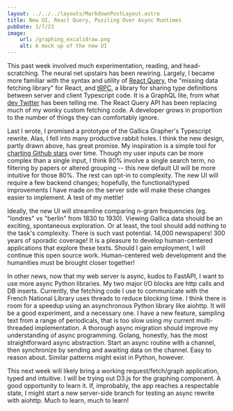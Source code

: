 ```yaml
---
layout: ../../../layouts/MarkdownPostLayout.astro
title: New UI, React Query, Puzzling Over Async Runtimes 
pubDate: 1/7/23
image:
    url: /graphing_excalidraw.png
    alt: A mock up of the new UI
---
```


This past week involved much experimentation, reading, and head-scratching. The neural net upstairs has been rewiring. Largely, I became more familiar with the syntax and utility of [React Query](https://react-query-v3.tanstack.com/), the "missing data fetching library" for React, and [tRPC](https://trpc.io/), a library for sharing type definitions between server and client Typescript code. It is a GraphQL lite, from what [dev Twitter](https://twitter.com/TkDodo) has been telling me. The React Query API has been replacing much of my wonky custom fetching code. A developer grows in proportion to the number of things they can comfortably ignore.

Last I wrote, I promised a prototype of the Gallica Grapher's Typescript rewrite. Alas, I fell into many productive rabbit holes. I think the new design, partly drawn above, has great promise. My inspiration is a simple tool for [charting Github stars](https://star-history.com/) over time. Though my user inputs can be more complex than a single input, I think 80% involve a single search term, no filtering by papers or altered grouping -- this new default UI will be more intuitive for those 80%. The rest can opt-in to complexity. The new UI will require a few backend changes; hopefully, the functional/typed improvements I have made on the server side will make these changes easier to implement. A test of my mettle!

Ideally, the new UI will streamline comparing n-gram frequencies (eg. "londres" vs "berlin" from 1830 to 1930). Viewing Gallica data should be an exciting, spontaneous exploration. Or at least, the tool should add nothing to the task's complexity. There is such vast potential. 14,000 newspapers! 300 years of sporadic coverage! It is a pleasure to develop human-centered applications that explore these texts. Should I gain employment, I will continue this open source work. Human-centered web development and the humanities must be brought closer together!

In other news, now that my web server is async, kudos to FastAPI, I want to use more async Python libraries. My two major I/O blocks are http calls and DB inserts. Currently, the fetching code I use to communicate with the French National Library uses threads to reduce blocking time. I think there is room for a speedup using an asynchronous Python library like aiohttp. It will be a good experiment, and a necessary one. I have a new feature, sampling text from a range of periodicals, that is too slow using my current multi-threaded implementation. A thorough async migration should improve my understanding of async programming. Golang, honestly, has the most straightforward async abstraction. Start an async routine with a channel, then synchronize by sending and awaiting data on the channel. Easy to reason about. Similar patterns might exist in Python, however. 

This next week will likely bring a working request/fetch/graph application, typed and intuitive. I will be trying out D3.js for the graphing component. A good opportunity to learn it. If, improbably, the app reaches a respectable state, I might start a new server-side branch for testing an async rewrite with aiohttp. Much to learn, much to learn! 

